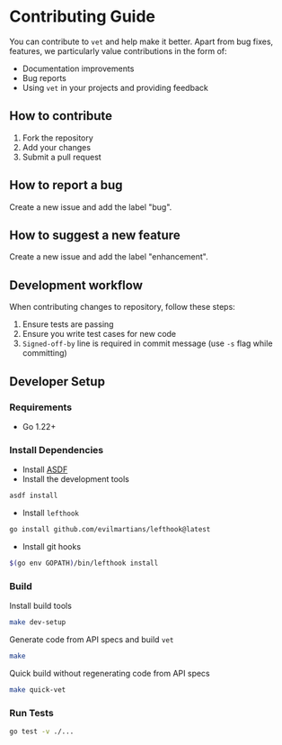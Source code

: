 # Contributing Guide

You can contribute to `vet` and help make it better. Apart from bug fixes,
features, we particularly value contributions in the form of:

- Documentation improvements
- Bug reports
- Using `vet` in your projects and providing feedback

## How to contribute

1. Fork the repository
2. Add your changes
3. Submit a pull request

## How to report a bug

Create a new issue and add the label "bug".

## How to suggest a new feature

Create a new issue and add the label "enhancement".

## Development workflow

When contributing changes to repository, follow these steps:

1. Ensure tests are passing
2. Ensure you write test cases for new code
3. `Signed-off-by` line is required in commit message (use `-s` flag while committing)

## Developer Setup

### Requirements

* Go 1.22+

### Install Dependencies

* Install [ASDF](https://asdf-vm.com/)
* Install the development tools

```bash
asdf install
```

* Install `lefthook`

```bash
go install github.com/evilmartians/lefthook@latest
```

* Install git hooks

```bash
$(go env GOPATH)/bin/lefthook install
```

### Build

Install build tools

```bash
make dev-setup
```

Generate code from API specs and build `vet`

```bash
make
```

Quick build without regenerating code from API specs

```bash
make quick-vet
```

### Run Tests

```bash
go test -v ./...
```



